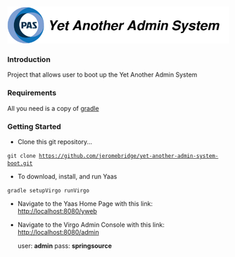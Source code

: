 ![Yaas logo](documentation/files/yaas-logo.png "Yaas logo")

### Introduction

Project that allows user to boot up the Yet Another Admin System

### Requirements

All you need is a copy of [gradle](http://gradle.org/)


### Getting Started

* Clone this git repository...

<code>git clone https://github.com/jeromebridge/yet-another-admin-system-boot.git</code>


* To download, install, and run Yaas

<code>gradle setupVirgo runVirgo</code>

* Navigate to the Yaas Home Page with this link: <a href="http://localhost:8080/yweb">http://localhost:8080/yweb</a>

* Navigate to the Virgo Admin Console with this link: <a href="http://localhost:8080/admin">http://localhost:8080/admin</a>

    user: **admin**
    pass: **springsource**
